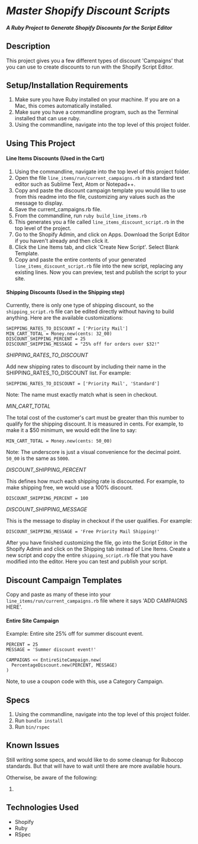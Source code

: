 # _Master Shopify Discount Scripts_

#### _A Ruby Project to Generate Shopify Discounts for the Script Editor_

## Description

This project gives you a few different types of discount 'Campaigns' that you can use to create discounts to run with the Shopify Script Editor.

## Setup/Installation Requirements

1. Make sure you have Ruby installed on your machine. If you are on a Mac, this comes automatically installed.
2. Make sure you have a commandline program, such as the Terminal installed that can use ruby. 
3. Using the commandline, navigate into the top level of this project folder. 

## Using This Project

#### Line Items Discounts (Used in the Cart)

1. Using the commandline, navigate into the top level of this project folder. 
2. Open the file `line_items/run/current_campaigns.rb` in a standard text editor such as Sublime Text, Atom or Notepad++.
4. Copy and paste the discount campaign template you would like to use from this readme into the file, customizing any values such as the message to display.
5. Save the current_campaigns.rb file. 
6. From the commandline, run `ruby build_line_items.rb`
7. This generates you a file called `line_items_discount_script.rb` in the top level of the project.
8. Go to the Shopify Admin, and click on Apps. Download the Script Editor if you haven't already and then click it.
9. Click the Line Items tab, and click 'Create New Script'. Select Blank Template. 
10. Copy and paste the entire contents of your generated `line_items_discount_script.rb` file into the new script, replacing any existing lines. Now you can preview, test and publish the script to your site.

#### Shipping Discounts (Used in the Shipping step)

Currently, there is only one type of shipping discount, so the `shipping_script.rb` file can be edited directly without having to build anything. Here are the available customizations:

```
SHIPPING_RATES_TO_DISCOUNT = ['Priority Mail']
MIN_CART_TOTAL = Money.new(cents: 32_00)
DISCOUNT_SHIPPING_PERCENT = 25
DISCOUNT_SHIPPING_MESSAGE = "25% off for orders over $32!"
```

*SHIPPING_RATES_TO_DISCOUNT*

Add new shipping rates to discount by including their name in the SHIPPING_RATES_TO_DISCOUNT list. For example:

`SHIPPING_RATES_TO_DISCOUNT = ['Priority Mail', 'Standard']`

Note: The name must exactly match what is seen in checkout.

*MIN_CART_TOTAL*

The total cost of the customer's cart must be greater than this number to qualify for the shipping discount. It is measured in cents. For example, to make it a $50 minimum, we would edit the line to say: 

`MIN_CART_TOTAL = Money.new(cents: 50_00)`

Note: The underscore is just a visual convenience for the decimal point. `50_00` is the same as `5000`.

*DISCOUNT_SHIPPING_PERCENT*

This defines how much each shipping rate is discounted. For example, to make shipping free, we would use a 100% discount.

`DISCOUNT_SHIPPING_PERCENT = 100`

*DISCOUNT_SHIPPING_MESSAGE*

This is the message to display in checkout if the user qualifies. For example: 

`DISCOUNT_SHIPPING_MESSAGE = 'Free Priority Mail Shipping!'`

After you have finished customizing the file, go into the Script Editor in the Shopify Admin and click on the Shipping tab instead of Line Items. Create a new script and copy the entire `shipping_script.rb` file that you have modified into the editor. Here you can test and publish your script.

## Discount Campaign Templates

Copy and paste as many of these into your `line_items/run/current_campaigns.rb` file where it says 'ADD CAMPAIGNS HERE'.

#### Entire Site Campaign

Example: Entire site 25% off for summer discount event.

```
PERCENT = 25
MESSAGE = 'Summer discount event!'

CAMPAIGNS << EntireSiteCampaign.new(
  PercentageDiscount.new(PERCENT, MESSAGE)
)

```

Note, to use a coupon code with this, use a Category Campaign.



## Specs

1. Using the commandline, navigate into the top level of this project folder. 
2. Run `bundle install`
3. Run `bin/rspec`

## Known Issues

Still writing some specs, and would like to do some cleanup for Rubocop standards. But that will have to wait until there are more available hours.

Otherwise, be aware of the following:

1. 

## Technologies Used

* Shopify
* Ruby
* RSpec
